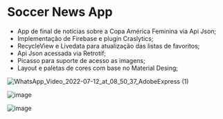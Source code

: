 # Soccer News App

- App de final de notícias sobre a Copa América Feminina via Api Json; 
- Implementação de Firebase e plugin Craslytics; 
- RecycleView e Livedata para atualização das listas de favoritos;
- Api Json acessada via Retrotif;
- Picasso para suporte de acesso as imagens;
- Layout e paletas de cores com base no Material Desing;


![WhatsApp_Video_2022-07-12_at_08_50_37_AdobeExpress (1)](https://user-images.githubusercontent.com/91965545/178485716-f7fc7fe5-bdbe-4022-a535-3376287ff356.gif)


![image](https://user-images.githubusercontent.com/91965545/178483382-8354278e-faef-4b5c-921b-c9f1039d2796.png)


![image](https://user-images.githubusercontent.com/91965545/178484582-95c97325-24bb-45e7-861f-b1906c2292db.png)
